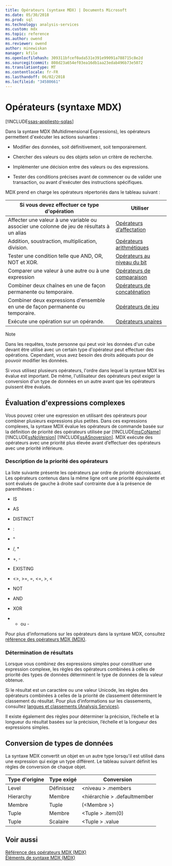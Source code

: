 ```yaml
---
title: Opérateurs (syntaxe MDX) | Documents Microsoft
ms.date: 05/30/2018
ms.prod: sql
ms.technology: analysis-services
ms.custom: mdx
ms.topic: reference
ms.author: owend
ms.reviewer: owend
author: minewiskan
manager: kfile
ms.openlocfilehash: 309311bfcef0ada531e391e99091a788715c8e2d
ms.sourcegitcommit: 808d23a654ef03ea16db1aa23edab496b73e5072
ms.translationtype: MT
ms.contentlocale: fr-FR
ms.lasthandoff: 06/02/2018
ms.locfileid: "34580661"
---
```

# <a name="operators-mdx-syntax"></a>Opérateurs (syntaxe MDX)
[!INCLUDE[ssas-appliesto-sqlas](../includes/ssas-appliesto-sqlas.md)]

  Dans la syntaxe MDX (Multidimensional Expressions), les opérateurs permettent d'exécuter les actions suivantes :  
  
-   Modifier des données, soit définitivement, soit temporairement.  
  
-   Chercher des valeurs ou des objets selon un critère de recherche.  
  
-   Implémenter une décision entre des valeurs ou des expressions.  
  
-   Tester des conditions précises avant de commencer ou de valider une transaction, ou avant d'exécuter des instructions spécifiques.  
  
 MDX prend en charge les opérateurs répertoriés dans le tableau suivant :  
  
|Si vous devez effectuer ce type d'opération|Utiliser|  
|---------------------------------------|---------|  
|Affecter une valeur à une variable ou associer une colonne de jeu de résultats à un alias|[Opérateurs d’affectation](../mdx/assignment-operators.md)|  
|Addition, soustraction, multiplication, division.|[Opérateurs arithmétiques](../mdx/arithmetic-operators.md)|  
|Tester une condition telle que AND, OR, NOT et XOR.|[Opérateurs au niveau du bit](../mdx/bitwise-operators.md)|  
|Comparer une valeur à une autre ou à une expression|[Opérateurs de comparaison](../mdx/comparison-operators.md)|  
|Combiner deux chaînes en une de façon permanente ou temporaire.|[Opérateurs de concaténation](../mdx/concatenation-operators.md)|  
|Combiner deux expressions d'ensemble en une de façon permanente ou temporaire.|[Opérateurs de jeu](../mdx/set-operators.md)|  
|Exécute une opération sur un opérande.|[Opérateurs unaires](../mdx/unary-operators.md)|  
  
> [!NOTE]  
>  Dans les requêtes, toute personne qui peut voir les données d'un cube devant être utilisé avec un certain type d'opérateur peut effectuer des opérations. Cependant, vous avez besoin des droits adéquats pour de pouvoir modifier les données.  
  
 Si vous utilisez plusieurs opérateurs, l'ordre dans lequel la syntaxe MDX les évalue est important. De même, l'utilisateur des opérateurs peut exiger la conversion d'un type de données en un autre avant que les opérateurs puissent être évalués.  
  
## <a name="evaluating-complex-expressions"></a>Évaluation d'expressions complexes  
 Vous pouvez créer une expression en utilisant des opérateurs pour combiner plusieurs expressions plus petites. Dans ces expressions complexes, la syntaxe MDX évalue les opérateurs de commande basée sur la définition de priorité des opérateurs utilisée par [!INCLUDE[msCoName](../includes/msconame-md.md)] [!INCLUDE[ssNoVersion](../includes/ssnoversion-md.md)] [!INCLUDE[ssASnoversion](../includes/ssasnoversion-md.md)]. MDX exécute des opérateurs avec une priorité plus élevée avant d’effectuer des opérateurs avec une priorité inférieure.  
  
### <a name="understanding-operator-precedence"></a>Description de la priorité des opérateurs  
 La liste suivante présente les opérateurs par ordre de priorité décroissant. Les opérateurs contenus dans la même ligne ont une priorité équivalente et sont évalués de gauche à droite sauf contrainte due à la présence de parenthèses :  
  
-   IS  
  
-   AS  
  
-   DISTINCT  
  
-   :  
  
-   ^  
  
-   /, *  
  
-   +, -  
  
-   EXISTING  
  
-   <>, >=, =, \<=, >, <  
  
-   NOT  
  
-   AND  
  
-   XOR  
  
-   - ou -  
  
 Pour plus d’informations sur les opérateurs dans la syntaxe MDX, consultez [référence des opérateurs MDX &#40;MDX&#41;](../mdx/mdx-operator-reference-mdx.md).  
  
### <a name="determining-results"></a>Détermination de résultats  
 Lorsque vous combinez des expressions simples pour constituer une expression complexe, les règles des opérateurs combinées à celles de priorité des types de données déterminent le type de données de la valeur obtenue.  
  
 Si le résultat est un caractère ou une valeur Unicode, les règles des opérateurs combinées à celles de la priorité de classement déterminent le classement du résultat. Pour plus d’informations sur les classements, consultez [langues et classements &#40;Analysis Services&#41;](../analysis-services/languages-and-collations-analysis-services.md).  
  
 Il existe également des règles pour déterminer la précision, l’échelle et la longueur du résultat basées sur la précision, l’échelle et la longueur des expressions simples.  
  
## <a name="converting-data-types"></a>Conversion de types de données  
 La syntaxe MDX convertit un objet en un autre type lorsqu'il est utilisé dans une expression qui exige un type différent. Le tableau suivant définit les règles de conversion de chaque objet.  
  
|Type d'origine|Type exigé|Conversion|  
|-------------------|-----------------|----------------|  
|Level|Définissez|\<niveau > .members|  
|Hierarchy|Membre|\<hiérarchie > .defaultmember|  
|Membre|Tuple|(\<Membre >)|  
|Tuple|Membre|\<Tuple > .item(0)|  
|Tuple|Scalaire|\<Tuple > .value|  
  
## <a name="see-also"></a>Voir aussi  
 [Référence des opérateurs MDX &#40;MDX&#41;](../mdx/mdx-operator-reference-mdx.md)   
 [Éléments de syntaxe MDX &#40;MDX&#41;](../mdx/mdx-syntax-elements-mdx.md)  
  
  
